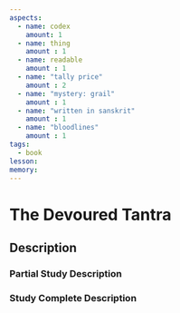 ```yaml
---
aspects: 
  - name: codex
    amount: 1
  - name: thing
    amount : 1
  - name: readable
    amount : 1
  - name: "tally price"
    amount : 2
  - name: "mystery: grail"
    amount : 1
  - name: "written in sanskrit"
    amount : 1
  - name: "bloodlines"
    amount : 1
tags:
  - book
lesson: 
memory: 
---
```


# The Devoured Tantra

## Description

### Partial Study Description

### Study Complete Description
